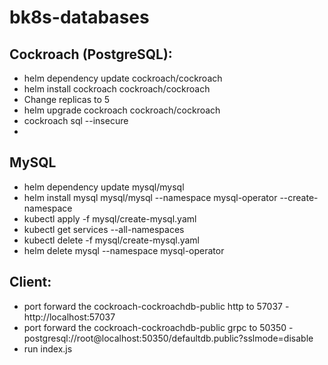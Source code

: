 # bk8s-databases

## Cockroach (PostgreSQL):
- helm dependency update cockroach/cockroach
- helm install cockroach cockroach/cockroach
- Change replicas to 5
- helm upgrade cockroach cockroach/cockroach
- cockroach sql --insecure
- 

## MySQL
- helm dependency update mysql/mysql
- helm install mysql mysql/mysql --namespace mysql-operator --create-namespace
- kubectl apply -f mysql/create-mysql.yaml
- kubectl get services --all-namespaces
- kubectl delete -f mysql/create-mysql.yaml
- helm delete mysql --namespace mysql-operator

## Client:
- port forward the cockroach-cockroachdb-public http to 57037 - http://localhost:57037
- port forward the cockroach-cockroachdb-public grpc to 50350 - postgresql://root@localhost:50350/defaultdb.public?sslmode=disable
- run index.js